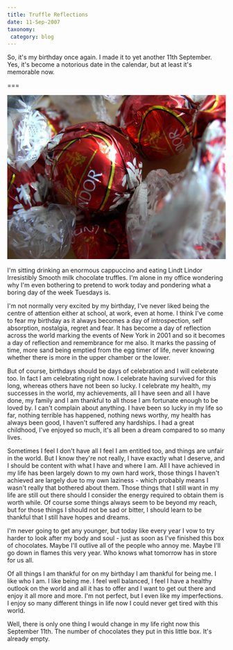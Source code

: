 ```yaml
---
title: Truffle Reflections
date: 11-Sep-2007
taxonomy:
 category: blog
---
```


So, it's my birthday once again.  I made it to yet another 11th September.  Yes, it's become a notorious date in the calendar, but at least it's memorable now.

===

![Chocolates](194383789-M.jpg)

I'm sitting drinking an enormous cappuccino and eating Lindt Lindor Irresistibly Smooth milk chocolate truffles.   I'm alone in my office wondering why I'm even bothering to pretend to work today and pondering what a boring day of the week Tuesdays is.

I'm not normally very excited by my birthday, I've never liked being the centre of attention either at school, at work, even at home.  I think I've come to fear my birthday as it always becomes a day of introspection, self absorption, nostalgia, regret and fear.  It has become a day of reflection across the world marking the events of New York in 2001 and so it becomes a day of reflection and remembrance for me also.  It marks the passing of time, more sand being emptied from the egg timer of life, never knowing whether there is more in the upper chamber or the lower.

But of course, birthdays should be days of celebration and I will celebrate too.  In fact I am celebrating right now.  I celebrate having survived for this long, whereas others have not been so lucky.   I celebrate my health, my successes in the world, my achievements, all I have seen and all I have done, my family and I am thankful to all those I am fortunate enough to be loved by.  I can't complain about anything.  I have been so lucky in my life so far, nothing terrible has happened, nothing news worthy, my health has always been good, I haven't suffered any hardships.  I had a great childhood, I've enjoyed so much, it's all been a dream compared to so many lives.

Sometimes I feel I don't have all I feel I am entitled too, and things are unfair in the world.  But I know they're not really, I have exactly what I deserve, and I should be content with what I have and where I am.  All I have achieved in my life has been largely down to my own hard work, those things I haven't achieved are largely due to my own laziness - which probably means I wasn't really that bothered about them.  Those things that I still want in my life are still out there should I consider the energy required to obtain them is worth while.  Of course some things always seem to be beyond my reach, but for those things I should not be sad or bitter, I should learn to be thankful that I still have hopes and dreams.

I'm never going to get any younger, but today like every year I vow to try harder to look after my body and soul - just as soon as I've finished this box of chocolates.  Maybe I'll outlive all of the people who annoy me.  Maybe I'll go down in flames this very year. Who knows what tomorrow has in store for us all.

Of all things I am thankful for on my birthday I am thankful for being me.  I like who I am.  I like being me.  I feel well balanced, I feel I have a healthy outlook on the world and all it has to offer and I want to get out there and enjoy it all more and more.   I'm not perfect, but I even like my imperfections.  I enjoy so many different things in life now I could never get tired with this world.

Well, there is only one thing I would change in my life right now this September 11th.  The number of chocolates they put in this little box.  It's already empty.
